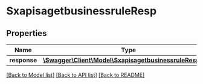 # SxapisagetbusinessruleResp

## Properties
Name | Type | Description | Notes
------------ | ------------- | ------------- | -------------
**response** | [**\Swagger\Client\Model\SxapisagetbusinessruleResponse**](SxapisagetbusinessruleResponse.md) |  | [optional] 

[[Back to Model list]](../README.md#documentation-for-models) [[Back to API list]](../README.md#documentation-for-api-endpoints) [[Back to README]](../README.md)



